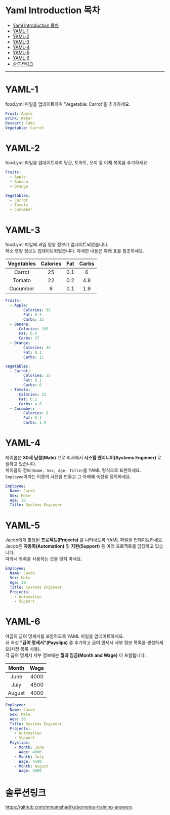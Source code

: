 # Yaml Introduction 목차
- [Yaml Introduction 목차](#yaml-introduction-목차)
- [YAML-1](#yaml-1)
- [YAML-2](#yaml-2)
- [YAML-3](#yaml-3)
- [YAML-4](#yaml-4)
- [YAML-5](#yaml-5)
- [YAML-6](#yaml-6)
- [솔루션링크](#솔루션링크)
---

# YAML-1
food.yml 파일을 업데이트하여 'Vegetable: Carrot'을 추가하세요.

```yaml
Fruit: Apple
Drink: Water
Dessert: Cake
Vegetable: Carrot
```




# YAML-2
food.yml 파일을 업데이트하여 당근, 토마토, 오이 등 야채 목록을 추가하세요.

```yaml
Fruits:
  - Apple
  - Banana
  - Orange

Vegetables:
  - Carrot
  - Tomato
  - Cucumber
```




# YAML-3
food.yml 파일에 과일 영양 정보가 업데이트되었습니다. <br>
채소 영양 정보도 업데이트되었습니다. 자세한 내용은 아래 표를 참조하세요. <br>

|Vegetables|Calories|Fat|Carbs|
|:--:|:--:|:--:|:--:|
|Carrot|25|0.1|6|
|Tomato|22|0.2|4.8|
|Cucumber|8|0.1|1.9|


```yaml
Fruits:
  - Apple:
        Calories: 95
        Fat: 0.3
        Carbs: 25
  - Banana:
      Calories: 105
      Fat: 0.4
      Carbs: 27
  - Orange:
        Calories: 45
        Fat: 0.1
        Carbs: 11

Vegetables:
  - Carrot:
        Calories: 25
        Fat: 0.1
        Carbs: 6
  - Tomato:
      Calories: 22
      Fat: 0.2
      Carbs: 4.8
  - Cucumber:
        Calories: 8
        Fat: 0.1
        Carbs: 1.9
```




# YAML-4
제이콥은 **30세** **남성(Male)** 으로 회사에서 **시스템 엔지니어(Systems Engineer)** 로 일하고 있습니다. <br>
제이콥의 정보`(Name, Sex, Age, Title)`를 YAML 형식으로 표현하세요. <br>
`Employee`이라는 이름의 사전을 만들고 그 아래에 속성을 정의하세요.

```yaml
Employee:
  Name: Jacob
  Sex: Male
  Age: 30
  Title: Systems Engineer
```





# YAML-5
Jacob에게 할당된 **프로젝트(Projects)** 를 나타내도록 YAML 파일을 업데이트하세요. <br>
Jacob은 **자동화(Automation)** 및 **지원(Support)** 등 여러 프로젝트를 담당하고 있습니다. <br>
따라서 목록을 사용하는 것을 잊지 마세요.

```yaml
Employee:
  Name: Jacob
  Sex: Male
  Age: 30
  Title: Systems Engineer
  Projects:
    - Automation
    - Support
```





# YAML-6
야곱의 급여 명세서를 포함하도록 YAML 파일을 업데이트하세요. <br>
새 속성 **"급여 명세서"(Payslips)** 를 추가하고 급여 명세서 세부 정보 목록을 생성하세요(사전 목록 사용). <br>
각 급여 명세서 세부 정보에는 **월과 임금(Month and Wage)** 이 포함됩니다.

|Month|Wage|
|:--:|:--:|
|June|4000|
|July|4500|
|August|4000|

```yaml
Employee:
  Name: Jacob
  Sex: Male
  Age: 30
  Title: Systems Engineer
  Projects:
    - Automation
    - Support
  Payslips:
    - Month: June
      Wage: 4000
    - Month: July
      Wage: 4500
    - Month: August
      Wage: 4000
```



# 솔루션링크
https://github.com/mmumshad/kubernetes-training-answers